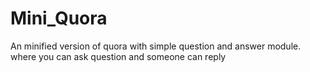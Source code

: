# Mini_Quora
An minified version of quora with simple question and answer module. where you can ask question and someone can reply
